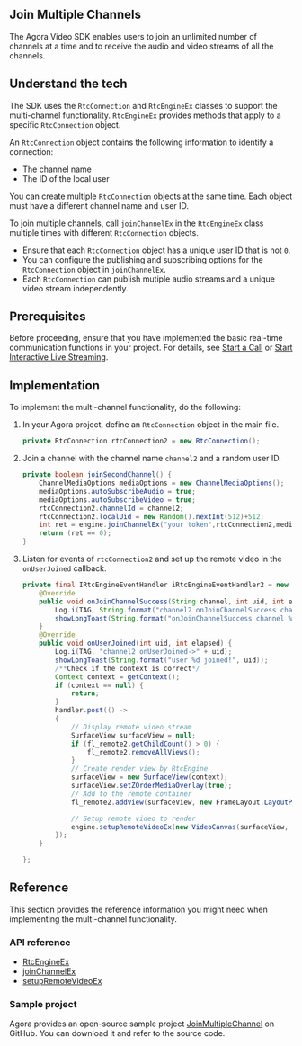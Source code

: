 ## Join Multiple Channels

The Agora Video SDK enables users to join an unlimited number of channels at a time and to receive the audio and video streams of all the channels.

## Understand the tech

The SDK uses the `RtcConnection` and  `RtcEngineEx` classes to support the multi-channel functionality. `RtcEngineEx`  provides methods that apply to a specific `RtcConnection` object.

An `RtcConnection` object contains the following information to identify a connection:

- The channel name
- The ID of the local user

You can create multiple `RtcConnection` objects at the same time. Each object must have a different channel name and user ID.

To join multiple channels, call `joinChannelEx` in the `RtcEngineEx` class multiple times with different `RtcConnection` objects.

- Ensure that each `RtcConnection` object has a unique user ID that is not `0`.
- You can configure the publishing and subscribing options for the `RtcConnection` object in `joinChannelEx`.
- Each `RtcConnection` can publish mutiple audio streams and a unique video stream independently.


## Prerequisites

Before proceeding, ensure that you have implemented the basic real-time communication functions in your project. For details, see [Start a Call](start_call_android) or [Start Interactive Live Streaming](start_live_android).

## Implementation

To implement the multi-channel functionality, do the following:

1. In your Agora project, define an `RtcConnection` object in the main file.

   ```java
   private RtcConnection rtcConnection2 = new RtcConnection();
   ```

2. Join a channel with the channel name `channel2` and a random user ID.

   ```java
   private boolean joinSecondChannel() {
       ChannelMediaOptions mediaOptions = new ChannelMediaOptions();
       mediaOptions.autoSubscribeAudio = true;
       mediaOptions.autoSubscribeVideo = true;
       rtcConnection2.channelId = channel2;
       rtcConnection2.localUid = new Random().nextInt(512)+512;
       int ret = engine.joinChannelEx("your token",rtcConnection2,mediaOptions,iRtcEngineEventHandler2);
       return (ret == 0);
   }
   ```

3. Listen for events of `rtcConnection2` and set up the remote video in the `onUserJoined` callback.

   ```java
   private final IRtcEngineEventHandler iRtcEngineEventHandler2 = new IRtcEngineEventHandler() {
       @Override
       public void onJoinChannelSuccess(String channel, int uid, int elapsed) {
           Log.i(TAG, String.format("channel2 onJoinChannelSuccess channel %s uid %d", channel2, uid));
           showLongToast(String.format("onJoinChannelSuccess channel %s uid %d", channel2, uid));
       }
       @Override
       public void onUserJoined(int uid, int elapsed) {
           Log.i(TAG, "channel2 onUserJoined->" + uid);
           showLongToast(String.format("user %d joined!", uid));
           /**Check if the context is correct*/
           Context context = getContext();
           if (context == null) {
               return;
           }
           handler.post(() ->
           {
               // Display remote video stream
               SurfaceView surfaceView = null;
               if (fl_remote2.getChildCount() > 0) {
                   fl_remote2.removeAllViews();
               }
               // Create render view by RtcEngine
               surfaceView = new SurfaceView(context);
               surfaceView.setZOrderMediaOverlay(true);
               // Add to the remote container
               fl_remote2.addView(surfaceView, new FrameLayout.LayoutParams(ViewGroup.LayoutParams.MATCH_PARENT, ViewGroup.LayoutParams.MATCH_PARENT));
   
               // Setup remote video to render
               engine.setupRemoteVideoEx(new VideoCanvas(surfaceView, RENDER_MODE_FIT, uid), rtcConnection2);
           });
       }
   
   };
   ```

## Reference

This section provides the reference information you might need when implementing the multi-channel functionality.


### API reference
- [RtcEngineEx](./API%20Reference/java_ng/API/class_irtcengineex.html)
- [joinChannelEx](./API%20Reference/java_ng/API/class_irtcengineex.html#api_joinchannelex)
- [setupRemoteVideoEx](./API%20Reference/java_ng/API/class_irtcengineex.html#api_setupremotevideoex)

### Sample project

Agora provides an open-source sample project [JoinMultipleChannel](https://github.com/AgoraIO/API-Examples/blob/dev/3.6.200/Android/APIExample/app/src/main/java/io/agora/api/example/examples/advanced/JoinMultipleChannel.java) on GitHub. You can download it and refer to the source code.

